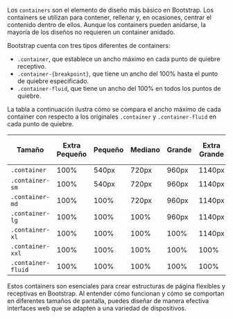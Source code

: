 Los `containers` son el elemento de diseño más básico en Bootstrap. Los containers se utilizan para contener, rellenar y, en ocasiones, centrar el contenido dentro de ellos. Aunque los containers pueden anidarse, la mayoría de los diseños no requieren un container anidado.

Bootstrap cuenta con tres tipos diferentes de containers:

- `.container`, que establece un ancho máximo en cada punto de quiebre receptivo.
- `.container-{breakpoint}`, que tiene un ancho del 100% hasta el punto de quiebre especificado.
- `.container-fluid`, que tiene un ancho del 100% en todos los puntos de quiebre.

La tabla a continuación ilustra cómo se compara el ancho máximo de cada container con respecto a los originales `.container` y `.container-fluid` en cada punto de quiebre.

| Tamaño                  | Extra Pequeño | Pequeño | Mediano | Grande | Extra Grande | Extra Extra Grande |
|-------------------------|---------------|---------|---------|--------|--------------|--------------------|
| `.container`            | 100%          | 540px   | 720px   | 960px  | 1140px       | 1320px             |
| `.container-sm`         | 100%          | 540px   | 720px   | 960px  | 1140px       | 1320px             |
| `.container-md`         | 100%          | 100%    | 720px   | 960px  | 1140px       | 1320px             |
| `.container-lg`         | 100%          | 100%    | 100%    | 960px  | 1140px       | 1320px             |
| `.container-xl`         | 100%          | 100%    | 100%    | 100%   | 1140px       | 1320px             |
| `.container-xxl`        | 100%          | 100%    | 100%    | 100%   | 100%         | 1320px             |
| `.container-fluid`      | 100%          | 100%    | 100%    | 100%   | 100%         | 100%               |

Estos containers son esenciales para crear estructuras de página flexibles y receptivas en Bootstrap. Al entender cómo funcionan y cómo se comportan en diferentes tamaños de pantalla, puedes diseñar de manera efectiva interfaces web que se adapten a una variedad de dispositivos.
